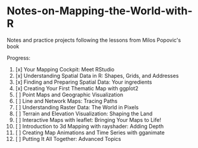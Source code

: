 # Notes-on-Mapping-the-World-with-R
Notes and practice projects following the lessons from Milos Popovic's book

Progress:
1. [x] Your Mapping Cockpit: Meet RStudio
2. [x] Understanding Spatial Data in R: Shapes, Grids, and Addresses
3. [x] Finding and Preparing Spatial Data: Your ingredients
4. [x] Creating Your First Thematic Map with ggplot2
5. [ ] Point Maps and Geographic Visualization
6. [ ] Line and Network Maps: Tracing Paths
7. [ ] Understanding Raster Data: The World in Pixels
8. [ ] Terrain and Elevation Visualization: Shaping the Land
9. [ ] Interactive Maps with leaflet: Bringing Your Maps to Life!
10. [ ] Introduction to 3d Mapping with rayshader: Adding Depth
11. [ ] Creating Map Animations and Time Series with gganimate
12. [ ] Putting It All Together: Advanced Topics
